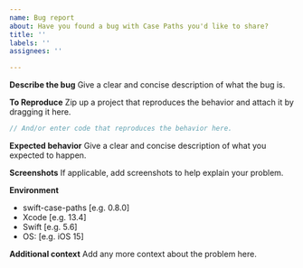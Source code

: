```yaml
---
name: Bug report
about: Have you found a bug with Case Paths you'd like to share?
title: ''
labels: ''
assignees: ''

---
```


**Describe the bug**
Give a clear and concise description of what the bug is.

**To Reproduce**
Zip up a project that reproduces the behavior and attach it by dragging it here.

```swift
// And/or enter code that reproduces the behavior here.

```

**Expected behavior**
Give a clear and concise description of what you expected to happen.

**Screenshots**
If applicable, add screenshots to help explain your problem.

**Environment**
  - swift-case-paths [e.g. 0.8.0]
  - Xcode [e.g. 13.4]
  - Swift [e.g. 5.6]
  - OS: [e.g. iOS 15]

**Additional context**
Add any more context about the problem here.
